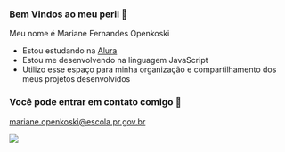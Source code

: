 ### Bem Vindos ao meu peril 💙

Meu nome é Mariane Fernandes Openkoski
- Estou estudando na [Alura](https://www.alura.com.br/)
- Estou me desenvolvendo na linguagem JavaScript
- Utilizo esse espaço para minha organização e compartilhamento dos meus projetos desenvolvidos

### Você pode entrar em contato comigo 💌
mariane.openkoski@escola.pr.gov.br

![](https://media.tenor.com/S6BqfI-HIYwAAAAC/impatient-will-you-take-longer.gif)
